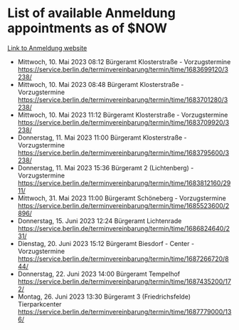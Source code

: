 # List of available Anmeldung appointments as of $NOW
[Link to Anmeldung website](https://service.berlin.de/terminvereinbarung/termin/tag.php?termin=1&anliegen[]=120686&dienstleisterlist=122210,122217,327316,122219,327312,122227,327314,122231,327346,122243,327348,122254,122252,329742,122260,329745,122262,329748,122271,327278,122273,327274,122277,327276,330436,122280,327294,122282,327290,122284,327292,122291,327270,122285,327266,122286,327264,122296,327268,150230,329760,122297,327286,122294,327284,122312,329763,122314,329775,122304,327330,122311,327334,122309,327332,317869,122281,327352,122279,329772,122283,122276,327324,122274,327326,122267,329766,122246,327318,122251,327320,122257,327322,122208,327298,122226,327300&herkunft=http%3A%2F%2Fservice.berlin.de%2Fdienstleistung%2F120686%2F)
- Mittwoch, 10. Mai 2023 08:12 Bürgeramt Klosterstraße - Vorzugstermine https://service.berlin.de/terminvereinbarung/termin/time/1683699120/3238/
- Mittwoch, 10. Mai 2023 08:48 Bürgeramt Klosterstraße - Vorzugstermine https://service.berlin.de/terminvereinbarung/termin/time/1683701280/3238/
- Mittwoch, 10. Mai 2023 11:12 Bürgeramt Klosterstraße - Vorzugstermine https://service.berlin.de/terminvereinbarung/termin/time/1683709920/3238/
- Donnerstag, 11. Mai 2023 11:00 Bürgeramt Klosterstraße - Vorzugstermine https://service.berlin.de/terminvereinbarung/termin/time/1683795600/3238/
- Donnerstag, 11. Mai 2023 15:36 Bürgeramt 2 (Lichtenberg) - Vorzugstermine https://service.berlin.de/terminvereinbarung/termin/time/1683812160/2911/
- Mittwoch, 31. Mai 2023 11:00 Bürgeramt Schöneberg - Vorzugstermine https://service.berlin.de/terminvereinbarung/termin/time/1685523600/2896/
- Donnerstag, 15. Juni 2023 12:24 Bürgeramt Lichtenrade https://service.berlin.de/terminvereinbarung/termin/time/1686824640/231/
- Dienstag, 20. Juni 2023 15:12 Bürgeramt Biesdorf - Center - Vorzugstermine https://service.berlin.de/terminvereinbarung/termin/time/1687266720/844/
- Donnerstag, 22. Juni 2023 14:00 Bürgeramt Tempelhof https://service.berlin.de/terminvereinbarung/termin/time/1687435200/172/
- Montag, 26. Juni 2023 13:30 Bürgeramt 3 (Friedrichsfelde) Tierparkcenter https://service.berlin.de/terminvereinbarung/termin/time/1687779000/136/
